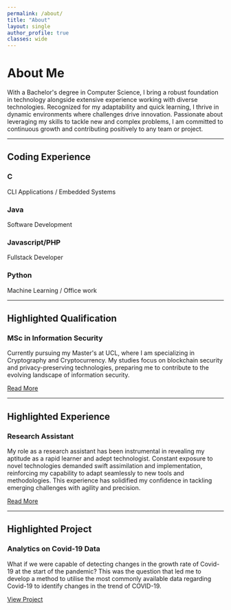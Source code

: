 ```yaml
---
permalink: /about/
title: "About"
layout: single
author_profile: true
classes: wide
---
```


<div class="about-section">
  <div class="about-header">
    <h1>About Me</h1>
    <p>With a Bachelor's degree in Computer Science, I bring a robust foundation in technology alongside extensive experience working with diverse technologies. Recognized for my adaptability and quick learning, I thrive in dynamic environments where challenges drive innovation. Passionate about leveraging my skills to tackle new and complex problems, I am committed to continuous growth and contributing positively to any team or project.</p>
  </div>

  <hr class="section-divider">

  <h2 class="section-title">Coding Experience</h2>
  <div class="skills-grid">
    <div class="skill-item">
      <h3>C</h3>
      <p>CLI Applications / Embedded Systems</p>
    </div>
    <div class="skill-item">
      <h3>Java</h3>
      <p>Software Development</p>
    </div>
    <div class="skill-item">
      <h3>Javascript/PHP</h3>
      <p>Fullstack Developer</p>
    </div>
    <div class="skill-item">
      <h3>Python</h3>
      <p>Machine Learning / Office work</p>
    </div>
  </div>

  <hr class="section-divider">

  <h2 class="section-title">Highlighted Qualification</h2>
  <div class="highlight-item">
    <h3>MSc in Information Security</h3>
    <p>Currently pursuing my Master's at UCL, where I am specializing in Cryptography and Cryptocurrency. My studies focus on blockchain security and privacy-preserving technologies, preparing me to contribute to the evolving landscape of information security.</p>
    <a href="/academics/" class="read-more-btn">Read More</a>
  </div>

  <hr class="section-divider">

  <h2 class="section-title">Highlighted Experience</h2>
  <div class="highlight-item">
    <h3>Research Assistant</h3>
    <p>My role as a research assistant has been instrumental in revealing my aptitude as a rapid learner and adept technologist. Constant exposure to novel technologies demanded swift assimilation and implementation, reinforcing my capability to adapt seamlessly to new tools and methodologies. This experience has solidified my confidence in tackling emerging challenges with agility and precision.</p>
    <a href="/experience/" class="read-more-btn">Read More</a>
  </div>

  <hr class="section-divider">

  <h2 class="section-title">Highlighted Project</h2>
  <div class="highlight-item">
    <h3>Analytics on Covid-19 Data</h3>
    <p>What if we were capable of detecting changes in the growth rate of Covid-19 at the start of the pandemic? This was the question that led me to develop a method to utilise the most commonly available data regarding Covid-19 to identify changes in the trend of COVID-19.</p>
    <a href="/projects/" class="read-more-btn">View Project</a>
  </div>
</div>
